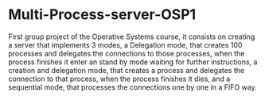 # Multi-Process-server-OSP1
First group project of the Operative Systems course, it consists on creating a server that implements 3 modes, a Delegation mode, that creates 100 processes and delegates the connections to those processes, when the process finishes it enter an stand by mode waiting for further instructions, a creation and delegation mode, that creates a process and delegates the connection to that process, when the process finishes it dies, and a sequential mode, that processes the connections one by one in a FIFO way.
